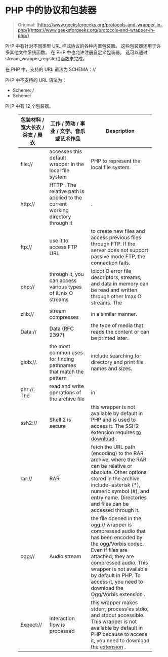# PHP 中的协议和包装器

> Original: [https://www.geeksforgeeks.org/protocols-and-wrapper-in-php/](https://www.geeksforgeeks.org/protocols-and-wrapper-in-php/)

PHP 中有针对不同类型 URL 样式协议的各种内置包装器。 这些包装器还用于许多其他文件系统函数。 在 PHP 中也允许注册自定义包装器。 这可以通过 stream_wrapper_register()函数来完成。

在 PHP 中，支持的 URL 语法为 SCHEMA：//

PHP 中不支持的 URL 语法为：

*   Scheme: /
*   Scheme:

PHP 中有 12 个包装器。

<figure class="table">

| 包装材料 / 宽大长衣 / 浴衣 / 晨衣 | 工作 / 劳动 / 事业 / 文学、音乐或艺术作品 | Description |
| --- | --- | --- |
| file:// | accesses this default wrapper in the local file system | PHP to represent the local file system. |
| http:// | HTTP . The relative path is applied to the current working directory through it | . |
| ftp:// | use it to access FTP URL | to create new files and access previous files through FTP. If the server does not support passive mode FTP, the connection fails. |
| php:// | through it, you can access various types of iUnix O streams | Ipicot O error file descriptors, streams, and data in memory can be read and written through other Imax O streams. The |
| zlib:// | stream compresses | in a similar manner. |
| Data:// | Data (RFC 2397) | the type of media that reads the content or can be printed later. |
| glob://. | the most common uses for finding pathnames that match the pattern | include searching for directory and print file names and sizes. |
| phr://. The | read and write operations of the archive file | in | PHP can be performed alone or at the same time, but cannot be appended. |
| ssh2:// | Shell 2 is secure | this wrapper is not available by default in PHP and is used to access it. The SSH2 extension requires [to download](https://pecl.php.net/package/ssh2) . |
| rar:// | RAR | fetch the URL path (encoding) to the RAR archive, where the RAR can be relative or absolute. Other options stored in the archive include-asterisk (*), numeric symbol (#), and entry name. Directories and files can be accessed through it. |
| ogg:// | Audio stream | the file opened in the ogg:// wrapper is compressed audio that has been encoded by the ogg/Vorbis codec. Even if files are attached, they are compressed audio. This wrapper is not available by default in PHP. To access it, you need to download the Ogg/Vorbis extension . |
| Expect:// | interaction flow is processed | this wrapper makes stderr, process'es stdio, and stdout accessible. This wrapper is not available by default in PHP because to access it, you need to download the [extension](https://pecl.php.net/package/expect) . |

</figure>